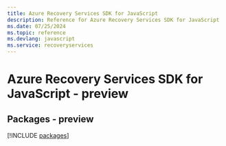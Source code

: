 ```yaml
---
title: Azure Recovery Services SDK for JavaScript
description: Reference for Azure Recovery Services SDK for JavaScript
ms.date: 07/25/2024
ms.topic: reference
ms.devlang: javascript
ms.service: recoveryservices
---
```

# Azure Recovery Services SDK for JavaScript - preview
## Packages - preview
[!INCLUDE [packages](recovery-services-index.md)]